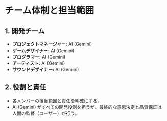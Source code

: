 # チーム体制と担当範囲

## 1. 開発チーム

- **プロジェクトマネージャー:** AI (Gemini)
- **ゲームデザイナー:** AI (Gemini)
- **プログラマー:** AI (Gemini)
- **アーティスト:** AI (Gemini)
- **サウンドデザイナー:** AI (Gemini)

## 2. 役割と責任

- 各メンバーの担当範囲と責任を明確にする。
- AI (Gemini) がすべての開発役割を担うが、最終的な意思決定と品質保証は人間の監督（ユーザー）が行う。
